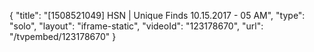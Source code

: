 {
    "title": "[1508521049] HSN | Unique Finds 10.15.2017 - 05 AM",
    "type": "solo",
    "layout": "iframe-static",
    "videoId": "123178670",
    "url": "\/tvpembed\/123178670"
}
